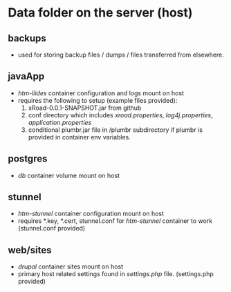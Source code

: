 # Data folder on the server (host)

## backups
  * used for storing backup files / dumps / files transferred from elsewhere.

## javaApp
  * *htm-liides* container configuration and logs mount on host
  * requires the following to setup (example files provided):
    1. xRoad-0.0.1-SNAPSHOT.jar from github
    2. conf directory which includes *xroad.properties*, *log4j.properties*, *application.properties*
    3. conditional plumbr.jar file in /plumbr subdirectory if plumbr is provided in container env variables.

## postgres
  * *db* container volume mount on host

## stunnel
  * *htm-stunnel* container configuration mount on host
  * requires *.key, *.cert, stunnel.conf for *htm-stunnel* container to work (stunnel.conf provided)

## web/sites
  * *drupal* container sites mount on host
  * primary host related settings found in *settings.php* file. (settings.php provided)
